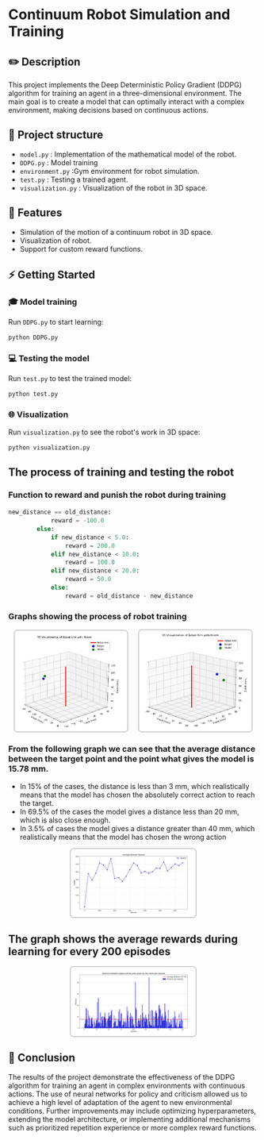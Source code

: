 # Continuum Robot Simulation and Training

## :pencil2: Description

This project implements the Deep Deterministic Policy Gradient (DDPG) algorithm for training an agent in a three-dimensional environment. The main goal is to create a model that can optimally interact with a complex environment, making decisions based on continuous actions.

## :file_folder: Project structure

- `model.py` : Implementation of the mathematical model of the robot.
- `DDPG.py` : Model training
- `environment.py` :Gym environment for robot simulation.
- `test.py` : Testing a trained agent.
- `visualization.py` : Visualization of the robot in 3D space.

## :checkered_flag: Features

- Simulation of the motion of a continuum robot in 3D space.
- Visualization of robot.
- Support for custom reward functions.

## :zap: Getting Started

### :mortar_board: Model training

Run `DDPG.py` to start learning:

```bash
python DDPG.py
```

### :computer: Testing the model

Run `test.py` to test the trained model:

``` bash
python test.py
```

### :globe_with_meridians: Visualization

Run `visualization.py` to see the robot's work in 3D space:

```bash
python visualization.py
```

## The process of training and testing the robot

### Function to reward and punish the robot during training

```python
new_distance == old_distance: 
            reward = -100.0
        else:
            if new_distance < 5.0: 
                reward = 200.0
            elif new_distance < 10.0:
                reward = 100.0
            elif new_distance < 20.0:
                reward = 50.0
            else:
                reward = old_distance - new_distance
```

### Graphs showing the process of robot training
<div style="display: flex; justify-content: center; align-items: center; gap: 20px;">
  <img src="img/Training2.jpg" alt="Robot Action 2" style="width: 45%; max-width: 300px; border: 2px solid #ccc; border-radius: 8px;">
  <img src="img/Training1.jpg" alt="Robot Action 1" style="width: 45%; max-width: 300px; border: 2px solid #ccc; border-radius: 8px;">
</div>


### From the following graph we can see that the average distance between the target point and the point what gives the model is 15.78 mm.

- In 15% of the cases, the distance is less than 3 mm, which realistically means that the model has chosen the absolutely correct action to reach the target.
- In 69.5% of the cases the model gives a distance less than 20 mm, which is also close enough.
- In 3.5% of cases the model gives a distance greater than 40 mm, which realistically means that the model has chosen the wrong action

<div style="display: flex; justify-content: center; align-items: center; gap: 20px;">
  <img src="img/Graph2.jpg" alt="Robot Action 1" style="width: 50%; max-width: 300px; border: 2px solid #ccc; border-radius: 8px;">
</div>

## The graph shows the average rewards during learning for every 200 episodes

<div style="display: flex; justify-content: center; align-items: center; gap: 20px;">
  <img src="img/Graph1.jpg" alt="Robot Action 1" style="width: 50%; max-width: 300px; border: 2px solid #ccc; border-radius: 8px;">
</div>

## :bookmark_tabs: Сonclusion

The results of the project demonstrate the effectiveness of the DDPG algorithm for training an agent in complex environments with continuous actions. The use of neural networks for policy and criticism allowed us to achieve a high level of adaptation of the agent to new environmental conditions.
Further improvements may include optimizing hyperparameters, extending the model architecture, or implementing additional mechanisms such as prioritized repetition experience or more complex reward functions.
